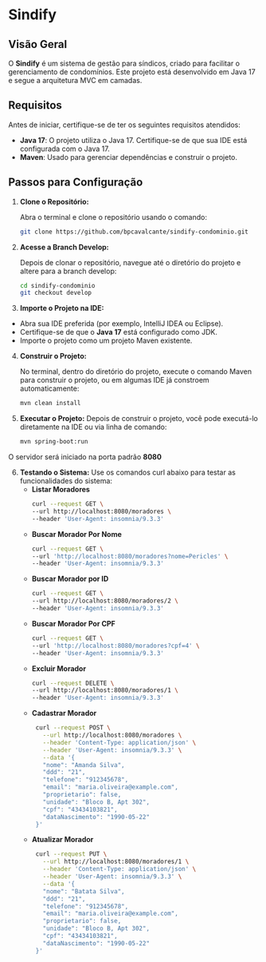 # Sindify

## Visão Geral

O **Sindify** é um sistema de gestão para síndicos, criado para facilitar o gerenciamento de condomínios. Este projeto está desenvolvido em Java 17 e segue a arquitetura MVC em camadas.

## Requisitos

Antes de iniciar, certifique-se de ter os seguintes requisitos atendidos:

- **Java 17**: O projeto utiliza o Java 17. Certifique-se de que sua IDE está configurada com o Java 17.
- **Maven**: Usado para gerenciar dependências e construir o projeto.

## Passos para Configuração

1. **Clone o Repositório:**

   Abra o terminal e clone o repositório usando o comando:

   ```bash
   git clone https://github.com/bpcavalcante/sindify-condominio.git

2. **Acesse a Branch Develop:**

   Depois de clonar o repositório, navegue até o diretório do projeto e altere para a branch develop:

   ```bash
   cd sindify-condominio
   git checkout develop

3. **Importe o Projeto na IDE:**

- Abra sua IDE preferida (por exemplo, IntelliJ IDEA ou Eclipse).
- Certifique-se de que o **Java 17** está configurado como JDK.
- Importe o projeto como um projeto Maven existente.

4. **Construir o Projeto:**

   No terminal, dentro do diretório do projeto, execute o comando Maven para construir o projeto, ou em algumas IDE já constroem automaticamente:

   ```bash
   mvn clean install

5. **Executar o Projeto:**
   Depois de construir o projeto, você pode executá-lo diretamente na IDE ou via linha de comando:
   ```bash
   mvn spring-boot:run

  O servidor será iniciado na porta padrão **8080**

6. **Testando o Sistema:**
   Use os comandos curl abaixo para testar as funcionalidades do sistema:
   - **Listar Moradores**
     ```bash
     curl --request GET \
     --url http://localhost:8080/moradores \
     --header 'User-Agent: insomnia/9.3.3'
   - **Buscar Morador Por Nome**
     ```bash
     curl --request GET \
     --url 'http://localhost:8080/moradores?nome=Pericles' \
     --header 'User-Agent: insomnia/9.3.3'
   - **Buscar Morador por ID**
     ```bash
     curl --request GET \
     --url http://localhost:8080/moradores/2 \
     --header 'User-Agent: insomnia/9.3.3'
   - **Buscar Morador Por CPF**
     ```bash
     curl --request GET \
     --url 'http://localhost:8080/moradores?cpf=4' \
     --header 'User-Agent: insomnia/9.3.3'   
   - **Excluir Morador**
     ```bash
     curl --request DELETE \
     --url http://localhost:8080/moradores/1 \
     --header 'User-Agent: insomnia/9.3.3'
   - **Cadastrar Morador**
     ```bash
      curl --request POST \
        --url http://localhost:8080/moradores \
        --header 'Content-Type: application/json' \
        --header 'User-Agent: insomnia/9.3.3' \
        --data '{
        "nome": "Amanda Silva",
        "ddd": "21",
        "telefone": "912345678",
        "email": "maria.oliveira@example.com",
        "proprietario": false,
        "unidade": "Bloco B, Apt 302",
        "cpf": "43434103821",
        "dataNascimento": "1990-05-22"
      }'
   - **Atualizar Morador**
     ```bash
      curl --request PUT \
        --url http://localhost:8080/moradores/1 \
        --header 'Content-Type: application/json' \
        --header 'User-Agent: insomnia/9.3.3' \
        --data '{
        "nome": "Batata Silva",
        "ddd": "21",
        "telefone": "912345678",
        "email": "maria.oliveira@example.com",
        "proprietario": false,
        "unidade": "Bloco B, Apt 302",
        "cpf": "43434103821",
        "dataNascimento": "1990-05-22"
      }'     
